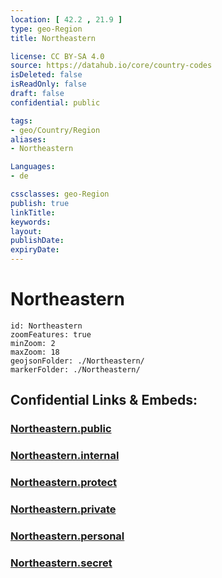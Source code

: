 ```yaml
---
location: [ 42.2 , 21.9 ] 
type: geo-Region
title: Northeastern

license: CC BY-SA 4.0
source: https://datahub.io/core/country-codes
isDeleted: false
isReadOnly: false
draft: false
confidential: public

tags:
- geo/Country/Region
aliases:
- Northeastern

Languages:
- de

cssclasses: geo-Region
publish: true
linkTitle: 
keywords: 
layout: 
publishDate: 
expiryDate: 
---
```


# Northeastern

```leaflet
id: Northeastern
zoomFeatures: true 
minZoom: 2 
maxZoom: 18
geojsonFolder: ./Northeastern/
markerFolder: ./Northeastern/
```


## Confidential Links & Embeds: 

### [Northeastern.public](/_public/\Earth\Continent\Europe\Europe~South\Macedonia~North\Municipalities~MacedoniaNortheastern.public.md) 

### [Northeastern.internal](/_internal/\Earth\Continent\Europe\Europe~South\Macedonia~North\Municipalities~MacedoniaNortheastern.internal.md) 

### [Northeastern.protect](/_protect/\Earth\Continent\Europe\Europe~South\Macedonia~North\Municipalities~MacedoniaNortheastern.protect.md) 

### [Northeastern.private](/_private/\Earth\Continent\Europe\Europe~South\Macedonia~North\Municipalities~MacedoniaNortheastern.private.md) 

### [Northeastern.personal](/_personal/\Earth\Continent\Europe\Europe~South\Macedonia~North\Municipalities~MacedoniaNortheastern.personal.md) 

### [Northeastern.secret](/_secret/\Earth\Continent\Europe\Europe~South\Macedonia~North\Municipalities~MacedoniaNortheastern.secret.md)

